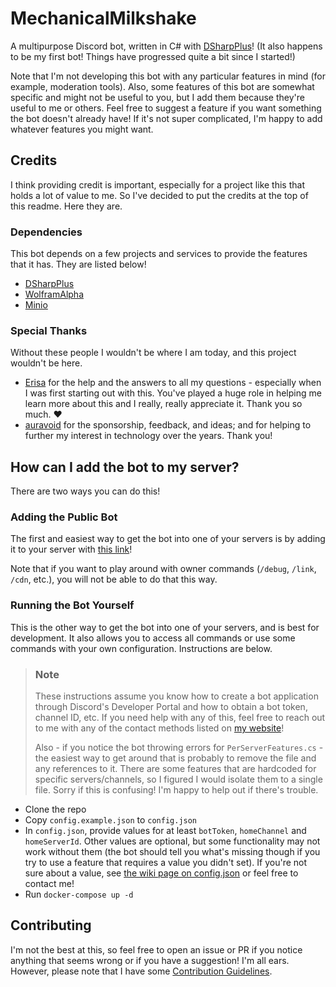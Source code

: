 # MechanicalMilkshake
A multipurpose Discord bot, written in C# with [DSharpPlus](https://github.com/DSharpPlus/DSharpPlus)! (It also happens to be my first bot! Things have progressed quite a bit since I started!)

Note that I'm not developing this bot with any particular features in mind (for example, moderation tools). Also, some features of this bot are somewhat specific and might not be useful to you, but I add them because they're useful to me or others. Feel free to suggest a feature if you want something the bot doesn't already have! If it's not super complicated, I'm happy to add whatever features you might want.

## Credits
I think providing credit is important, especially for a project like this that holds a lot of value to me. So I've decided to put the credits at the top of this readme. Here they are.

### Dependencies
This bot depends on a few projects and services to provide the features that it has. They are listed below!
- [DSharpPlus](https://github.com/DSharpPlus/DSharpPlus/)
- [WolframAlpha](https://products.wolframalpha.com/api/)
- [Minio](https://github.com/minio/minio-dotnet/)

### Special Thanks
Without these people I wouldn't be where I am today, and this project wouldn't be here.
- [Erisa](https://erisa.uk/) for the help and the answers to all my questions - especially when I was first starting out with this. You've played a huge role in helping me learn more about this and I really, really appreciate it. Thank you so much. ♥
- [auravoid](https://auravoid.dev/) for the sponsorship, feedback, and ideas; and for helping to further my interest in technology over the years. Thank you!

## How can I add the bot to my server?

There are two ways you can do this!

### Adding the Public Bot
The first and easiest way to get the bot into one of your servers is by adding it to your server with [this link](https://discord.com/api/oauth2/authorize?client_id=863140071980924958&permissions=1099847182358&scope=applications.commands%20bot)!

Note that if you want to play around with owner commands (`/debug`, `/link`, `/cdn`, etc.), you will not be able to do that this way.

### Running the Bot Yourself
This is the other way to get the bot into one of your servers, and is best for development. It also allows you to access all commands or use some commands with your own configuration. Instructions are below.

> ### Note
> These instructions assume you know how to create a bot application through Discord's Developer Portal and how to obtain a bot token, channel ID, etc. If you need help with any of this, feel free to reach out to me with any of the contact methods listed on [my website](https://floatingmilkshake.com)!
> 
> Also - if you notice the bot throwing errors for `PerServerFeatures.cs` - the easiest way to get around that is probably to remove the file and any references to it. There are some features that are hardcoded for specific servers/channels, so I figured I would isolate them to a single file. Sorry if this is confusing! I'm happy to help out if there's trouble.

- Clone the repo
- Copy `config.example.json` to `config.json`
- In `config.json`, provide values for at least `botToken`, `homeChannel` and `homeServerId`. Other values are optional, but some functionality may not work without them (the bot should tell you what's missing though if you try to use a feature that requires a value you didn't set). If you're not sure about a value, see [the wiki page on config.json](https://github.com/FloatingMilkshake/MechanicalMilkshake/wiki/Configuration#configjson) or feel free to contact me!
- Run `docker-compose up -d`

## Contributing
I'm not the best at this, so feel free to open an issue or PR if you notice anything that seems wrong or if you have a suggestion! I'm all ears. However, please note that I have some [Contribution Guidelines](CONTRIBUTING.md).
